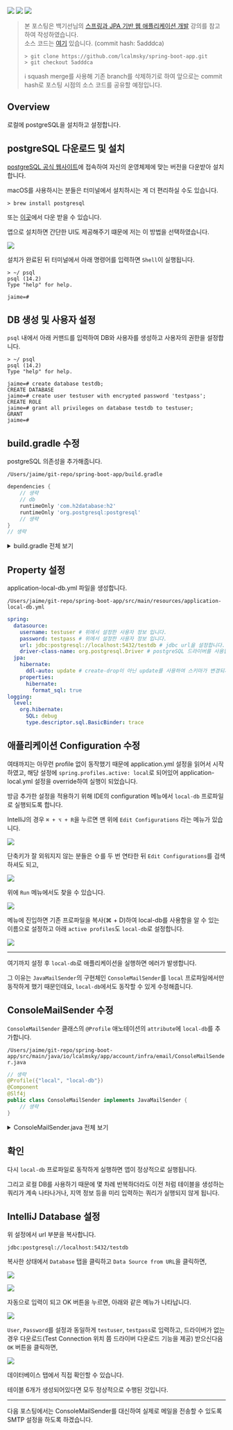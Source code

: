 ![](https://img.shields.io/badge/spring--boot-2.5.4-red) ![](https://img.shields.io/badge/gradle-7.1.1-brightgreen) ![](https://img.shields.io/badge/java-11-blue)

> 본 포스팅은 백기선님의 [스프링과 JPA 기반 웹 애플리케이션 개발](https://www.inflearn.com/course/%EC%8A%A4%ED%94%84%EB%A7%81-JPA-%EC%9B%B9%EC%95%B1/dashboard) 강의를 참고하여 작성하였습니다.  
> 소스 코드는 [여기](https://github.com/lcalmsky/spring-boot-app) 있습니다. (commit hash: 5adddca)
> ```shell
> > git clone https://github.com/lcalmsky/spring-boot-app.git
> > git checkout 5adddca
> ```
> ℹ️ squash merge를 사용해 기존 branch를 삭제하기로 하여 앞으로는 commit hash로 포스팅 시점의 소스 코드를 공유할 예정입니다.

## Overview

로컬에 postgreSQL을 설치하고 설정합니다.

## postgreSQL 다운로드 및 설치

[postgreSQL 공식 웹사이트](https://www.postgresql.org/download/)에 접속하여 자신의 운영체제에 맞는 버전을 다운받아 설치합니다.

macOS를 사용하시는 분들은 터미널에서 설치하시는 게 더 편리하실 수도 있습니다.

```shell
> brew install postgresql
```

또는 [이곳](https://postgresapp.com/downloads.html)에서 다운 받을 수 있습니다.

앱으로 설치하면 간단한 UI도 제공해주기 떄문에 저는 이 방법을 선택하였습니다.

![](https://raw.githubusercontent.com/lcalmsky/spring-boot-app/master/resources/images/33-01.png)

설치가 완료된 뒤 터미널에서 아래 명령어를 입력하면 `Shell`이 실행됩니다.

```shell
> ~/ psql
psql (14.2)
Type "help" for help.

jaime=#
```

## DB 생성 및 사용자 설정

`psql` 내에서 아래 커맨드를 입력하여 DB와 사용자를 생성하고 사용자의 권한을 설정합니다.

```shell
> ~/ psql
psql (14.2)
Type "help" for help.

jaime=# create database testdb;
CREATE DATABASE
jaime=# create user testuser with encrypted password 'testpass';
CREATE ROLE
jaime=# grant all privileges on database testdb to testuser;
GRANT
jaime=#
```

## build.gradle 수정

postgreSQL 의존성을 추가해줍니다.

`/Users/jaime/git-repo/spring-boot-app/build.gradle`

```groovy
dependencies {
    // 생략
    // db
    runtimeOnly 'com.h2database:h2'
    runtimeOnly 'org.postgresql:postgresql'
    // 생략
}
// 생략
```

<details>
<summary>build.gradle 전체 보기</summary>

```groovy
plugins {
    id 'org.springframework.boot' version '2.5.4'
    id 'io.spring.dependency-management' version '1.0.11.RELEASE'
    id 'java'
    id 'com.github.node-gradle.node' version '2.2.3'
}

group = 'io.lcalmsky'
version = '0.0.1-SNAPSHOT'
sourceCompatibility = '11'

configurations {
    compileOnly {
        extendsFrom annotationProcessor
    }
}

repositories {
    mavenCentral()
}

dependencies {
    // spring
    implementation 'org.springframework.boot:spring-boot-starter-web'
    implementation 'org.springframework.boot:spring-boot-starter-security'
    implementation 'org.springframework.boot:spring-boot-starter-data-jpa'
    implementation 'org.springframework.boot:spring-boot-starter-actuator'
    implementation 'org.springframework.boot:spring-boot-starter-mail'
    implementation 'org.springframework.boot:spring-boot-starter-thymeleaf'
    implementation 'org.springframework.boot:spring-boot-starter-validation'
    implementation 'org.thymeleaf.extras:thymeleaf-extras-springsecurity5'
    // devtools
    compileOnly 'org.projectlombok:lombok'
    runtimeOnly 'org.springframework.boot:spring-boot-devtools'
    annotationProcessor 'org.springframework.boot:spring-boot-configuration-processor'
    annotationProcessor 'org.projectlombok:lombok'
    // db
    runtimeOnly 'com.h2database:h2'
    runtimeOnly 'org.postgresql:postgresql'
    // test
    testImplementation 'org.springframework.boot:spring-boot-starter-test'
    testImplementation 'org.springframework.security:spring-security-test'
}

test {
    useJUnitPlatform()
}

node {
    version = '16.9.1'
    download = true
    nodeModulesDir = file("${projectDir}/src/main/resources/static")
}

task copyFrontLib(type: Copy) {
    from "${projectDir}/src/main/resources/static"
    into "${projectDir}/build/resources/main/static/."
}

copyFrontLib.dependsOn npmInstall
compileJava.dependsOn copyFrontLib
```

</details>

## Property 설정

application-local-db.yml 파일을 생성합니다.

`/Users/jaime/git-repo/spring-boot-app/src/main/resources/application-local-db.yml`

```yaml
spring:
  datasource:
    username: testuser # 위에서 설정한 사용자 정보 입니다.
    password: testpass # 위에서 설정한 사용자 정보 입니다.
    url: jdbc:postgresql://localhost:5432/testdb # jdbc url을 설정합니다. 위에서 생성한 testdb를 사용합니다.
    driver-class-name: org.postgresql.Driver # postgreSQL 드라이버를 사용합니다.
  jpa:
    hibernate:
      ddl-auto: update # create-drop이 아닌 update를 사용하여 스키마가 변경되지 않는 이상 기존 데이터를 삭제하지 않습니다.
    properties:
      hibernate:
        format_sql: true
logging:
  level:
    org.hibernate:
      SQL: debug
      type.descriptor.sql.BasicBinder: trace
```

## 애플리케이션 Configuration 수정

여태까지는 아무런 profile 없이 동작했기 때문에 application.yml 설정을 읽어서 시작하였고, 해당 설정에 `spring.profiles.active: local`로 되어있어 application-local.yml 설정을 override하여 실행이 되었습니다.

방금 추가한 설정을 적용하기 위해 IDE의 configuration 메뉴에서 `local-db` 프로파일로 실행되도록 합니다.

IntelliJ의 경우 `⌘ + ⌥ + R`을 누르면 맨 위에 `Edit Configurations` 라는 메뉴가 있습니다.

![](https://raw.githubusercontent.com/lcalmsky/spring-boot-app/master/resources/images/33-02.png)

단축키가 잘 외워지지 않는 분들은 ⇧를 두 번 연타한 뒤 `Edit Configurations`를 검색하셔도 되고,

![](https://raw.githubusercontent.com/lcalmsky/spring-boot-app/master/resources/images/33-03.png)

위에 `Run` 메뉴에서도 찾을 수 있습니다.

![](https://raw.githubusercontent.com/lcalmsky/spring-boot-app/master/resources/images/33-04.png)

메뉴에 진입하면 기존 프로파일을 복사(⌘ + D)하여 local-db를 사용함을 알 수 있는 이름으로 설정하고 아래 `active profiles`도 `local-db`로 설정합니다.

![](https://raw.githubusercontent.com/lcalmsky/spring-boot-app/master/resources/images/33-05.png)

---

여기까지 설정 후 `local-db`로 애플리케이션을 실행하면 에러가 발생합니다.

그 이유는 `JavaMailSender`의 구현체인 `ConsoleMailSender`를 `local` 프로파일에서만 동작하게 했기 때문인데요, `local-db`에서도 동작할 수 있게 수정해줍니다.

## ConsoleMailSender 수정

`ConsoleMailSender` 클래스의 `@Profile` 애노테이션의 `attribute`에 `local-db`를 추가합니다.

`/Users/jaime/git-repo/spring-boot-app/src/main/java/io/lcalmsky/app/account/infra/email/ConsoleMailSender.java`

```java
// 생략
@Profile({"local", "local-db"})
@Component
@Slf4j
public class ConsoleMailSender implements JavaMailSender {
    // 생략
}
```

<details>
<summary>ConsoleMailSender.java 전체 보기</summary>

```java
package io.lcalmsky.app.account.infra.email;

import lombok.extern.slf4j.Slf4j;
import org.springframework.context.annotation.Profile;
import org.springframework.mail.MailException;
import org.springframework.mail.SimpleMailMessage;
import org.springframework.mail.javamail.JavaMailSender;
import org.springframework.mail.javamail.MimeMessagePreparator;
import org.springframework.stereotype.Component;

import javax.mail.internet.MimeMessage;
import java.io.InputStream;

@Profile({"local", "local-db"})
@Component
@Slf4j
public class ConsoleMailSender implements JavaMailSender {
    @Override public MimeMessage createMimeMessage() {
        return null;
    }

    @Override public MimeMessage createMimeMessage(InputStream contentStream) throws MailException {
        return null;
    }

    @Override public void send(MimeMessage mimeMessage) throws MailException {

    }

    @Override public void send(MimeMessage... mimeMessages) throws MailException {

    }

    @Override public void send(MimeMessagePreparator mimeMessagePreparator) throws MailException {

    }

    @Override public void send(MimeMessagePreparator... mimeMessagePreparators) throws MailException {

    }

    @Override public void send(SimpleMailMessage simpleMessage) throws MailException {
        log.info("{}", simpleMessage);
    }

    @Override public void send(SimpleMailMessage... simpleMessages) throws MailException {

    }
}
```

</details>

## 확인

다시 `local-db` 프로파일로 동작하게 실행하면 앱이 정상적으로 실행됩니다.

그리고 로컬 DB를 사용하기 때문에 몇 차례 반복하더라도 이전 처럼 테이블을 생성하는 쿼리가 계속 나타나거나, 지역 정보 등을 미리 입력하는 쿼리가 실행되지 않게 됩니다.

## IntelliJ Database 설정

위 설정에서 url 부분을 복사합니다.

`jdbc:postgresql://localhost:5432/testdb`

복사한 상태에서 `Database` 탭을 클릭하고 `Data Source from URL`을 클릭하면,

![](https://raw.githubusercontent.com/lcalmsky/spring-boot-app/master/resources/images/33-06.png)

![](https://raw.githubusercontent.com/lcalmsky/spring-boot-app/master/resources/images/33-07.png)

자동으로 입력이 되고 OK 버튼을 누르면, 아래와 같은 메뉴가 나타납니다.

![](https://raw.githubusercontent.com/lcalmsky/spring-boot-app/master/resources/images/33-08.png)

`User`, `Password`를 설정과 동일하게 `testuser`, `testpass`로 입력하고, 드라이버가 없는 경우 다운로드(Test Connection 위치 쯤 드라이버 다운로드 기능을 제공) 받으신다음 `OK` 버튼을 클릭하면,

![](https://raw.githubusercontent.com/lcalmsky/spring-boot-app/master/resources/images/33-09.png)

데이터베이스 탭에서 직접 확인할 수 있습니다.

테이블 6개가 생성되어있다면 모두 정상적으로 수행된 것입니다.

---

다음 포스팅에서는 ConsoleMailSender를 대신하여 실제로 메일을 전송할 수 있도록 SMTP 설정을 하도록 하겠습니다. 
